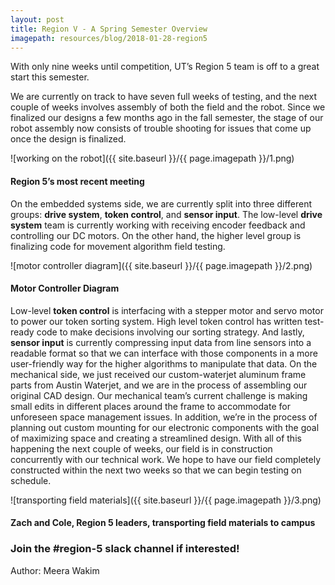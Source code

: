 ```yaml
---
layout: post
title: Region V - A Spring Semester Overview
imagepath: resources/blog/2018-01-28-region5
---
```


With only nine weeks until competition, UT’s Region 5 team is off to a great start this semester.

We are currently on track to have seven full weeks of testing, and the next couple of weeks involves assembly of both the field and the robot. Since we finalized our designs a few months ago in the fall semester, the stage of our robot assembly now consists of trouble shooting for issues that come up once the design is finalized.

![working on the robot]({{ site.baseurl }}/{{ page.imagepath }}/1.png)
#### Region 5’s most recent meeting

On the embedded systems side, we are currently split into three different groups: **drive system**, **token control**, and **sensor input**. The low-level **drive system** team is currently working with receiving encoder feedback and controlling our DC motors. On the other hand, the higher level group is finalizing code for movement algorithm field testing. 

![motor controller diagram]({{ site.baseurl }}/{{ page.imagepath }}/2.png)
#### Motor Controller Diagram

Low-level **token control** is interfacing with a stepper motor and servo motor to power our token sorting system. High level token control has written test-ready code to make decisions involving our sorting strategy.
And lastly, **sensor input** is currently compressing input data from line sensors into a readable format so that we can interface with those components in a more user-friendly way for the higher algorithms to manipulate that data. 
On the mechanical side, we just received our custom-waterjet aluminum frame parts from Austin Waterjet, and we are in the process of assembling our original CAD design. Our mechanical team’s current challenge is making small edits in different places around the frame to accommodate for unforeseen space management issues. In addition, we’re in the process of planning out custom mounting for our electronic components with the goal of maximizing space and creating a streamlined design. 
With all of this happening the next couple of weeks, our field is in construction concurrently with our technical work. We hope to have our field completely constructed within the next two weeks so that we can begin testing on schedule. 

![transporting field materials]({{ site.baseurl }}/{{ page.imagepath }}/3.png)
#### Zach and Cole, Region 5 leaders, transporting field materials to campus

### Join the #region-5 slack channel if interested!

Author: Meera Wakim
